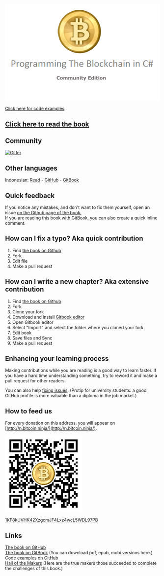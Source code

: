 ![](assets/ProgrammingBlockchain.png)  

[Click here for code examples](https://github.com/ProgrammingBlockchain/ProgrammingBlockchainCodeExamples/)
## [Click here to read the book](https://programmingblockchain.gitbooks.io/programmingblockchain/content/)

## Community
[![Gitter](https://badges.gitter.im/MetacoSA/NBitcoin.svg)](https://gitter.im/MetacoSA/NBitcoin?utm_source=badge&utm_medium=badge&utm_campaign=pr-badge)

## Other languages
Indonesian: [Read](https://nopara73.gitbooks.io/programmingblockchainindonesian/content/) - [GitHub](https://github.com/ProgrammingBlockchain/ProgrammingBlockchain-Indonesian) - [GitBook](https://www.gitbook.com/book/nopara73/programmingblockchainindonesian)  

## Quick feedback
If you notice any mistakes, and don't want to fix them yourself, open an issue [on the Github page of the book.](https://github.com/ProgrammingBlockchain/ProgrammingBlockchain)  
If you are reading this book with GitBook, you can also create a quick inline comment.

## How can I fix a typo? Aka quick contribution
1. Find [the book on Github](https://github.com/ProgrammingBlockchain/ProgrammingBlockchain)
2. Fork
3. Edit file
4. Make a pull request

## How can I write a new chapter? Aka extensive contribution
1. Find [the book on Github](https://github.com/ProgrammingBlockchain/ProgrammingBlockchain)
2. Fork
3. Clone your fork
4. Download and install [Gitbook editor](https://www.gitbook.com/)
5. Open Gitbook editor
6. Select "Import" and select the folder where you cloned your fork
7. Edit book
8. Save files and Sync
9. Make a pull request

## Enhancing your learning process  
Making contributions while you are reading is a good way to learn faster. If you have a hard time understanding something, try to reword it and make a pull request for other readers.

You can also help [fixing issues](https://github.com/ProgrammingBlockchain/ProgrammingBlockchain/issues). (Protip for university students: a good GitHub profile is more valuable than a diploma in the job market.)

## How to feed us
For every donation on this address, you will appear on [http://n.bitcoin.ninja/](http://n.bitcoin.ninja/).  

![1KF8kUVHK42XzgcmJF4Lxz4wcL5WDL97PB](assets/BookQr.png)  

[1KF8kUVHK42XzgcmJF4Lxz4wcL5WDL97PB](https://www.smartbit.com.au/address/1KF8kUVHK42XzgcmJF4Lxz4wcL5WDL97PB) 

## Links

[The book on GitHub](https://github.com/ProgrammingBlockchain/ProgrammingBlockchain)  
[The book on GitBook](https://www.gitbook.com/book/programmingblockchain/programmingblockchain) (You can download pdf, epub, mobi versions here.)  
[Code examples on GitHub](https://github.com/ProgrammingBlockchain/ProgrammingBlockchainCodeExamples/)  
[Hall of the Makers](http://n.bitcoin.ninja/) (Here are the true makers those succeeded to complete the challenges of this book.)
